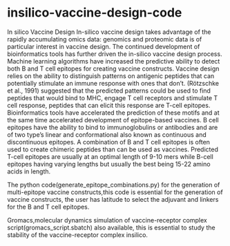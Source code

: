 # insilico-vaccine-design-code
In silico Vaccine Design
In-silico vaccine design takes advantage of the rapidly accumulating omics data: genomics and
proteomic data is of particular interest in vaccine design. The continued development of
bioinformatics tools has further driven the in-silico vaccine design process. Machine learning
algorithms have increased the predictive ability to detect both B and T cell epitopes for creating
vaccine constructs. Vaccine design relies on the ability to distinguish patterns on antigenic
peptides that can potentially stimulate an immune response with ones that don’t. (Rötzschke et
al., 1991) suggested that the predicted patterns could be used to find peptides that would bind to
MHC, engage T cell receptors and stimulate T cell response, peptides that can elicit this response
are T-cell epitopes. Bioinformatics tools have accelerated the prediction of these motifs and at
the same time accelerated development of epitope-based vaccines. B cell epitopes have the
ability to bind to immunoglobulins or antibodies and are of two type’s linear and conformational
also known as continuous and discontinuous epitopes. A combination of B and T cell epitopes is
often used to create chimeric peptides than can be used as vaccines. Predicted T-cell epitopes are
usually at an optimal length of 9-10 mers while B-cell epitopes having varying lengths but
usually the best being 15-22 amino acids in length.

The python code(generate_epitope_combinations.py) for the generation of multi-epitope vaccine constructs,this code is essential for the generation of vaccine constructs, 
the user has latitude to select the adjuvant and linkers for the B and T cell epitopes.

Gromacs,molecular dynamics simulation of vaccine-receptor complex script(gromacs_script.sbatch) also available, this is essential to study the stability 
of the vaccine-receptor complex insilico.
